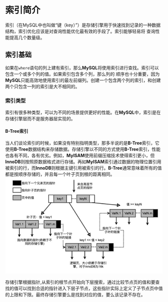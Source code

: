 # 索引简介

索引（在MySQL中也叫做“键（key）”）是存储引擎用于快速找到记录的一种数据结构，索引优化应该是对查询性能优化最有效的手段了。索引能够轻易将
查询性能提高几个数量级。

## 索引基础

如果在`where`语句的列上建有索引，那么**MySQL**将使用索引进行查找。索引可以包含一个或多个列的值。如果索引包含多个列，那么列的
顺序也十分重要，因为**MySQL**只能高效地使用索引的最左前缀列。创建一个包含两个列的索引，和创建两个只包含一列的索引是大不相同的。

### 索引类型

索引有很多种类型，可以为不同的场景提供更好的性能。在**MySQL**中，索引是在存储引擎层而不是服务器层实现的。

#### B-Tree索引

当人们谈论索引的时候，如果没有特别指明类型，那多半说的是**B-Tree**索引，它使用**B-Tree**数据结构来存储数据。存储引擎以不同的方式使用**B-Tree**索引，性能也各有不同，各有优劣。例如，**MyISAM**使用前缀压缩技术使得索引更小，但**InnoDB**则按照原数据格式进行存储。再如**MyISAM**索引通过数据的物理位置引用被索引的行，而**InnoDB**则根据主键引用被索引的行。**B-Tree**通常意味着所有的值都是按顺序存储的，并且每一个叶子页到根的距离相同。
![B-Tree structure](/src/img/article-img/Handbook/reading%20notes/btree_index_structure.jpg)

存储引擎根据指针,从索引的根节点开始向下层搜索，通过比较节点页的值和要查找的值可以找到合适的指针进入下层子节点，这些指针实际上定义了子节点页中值的上限和下限。最终存储引擎要么是找到对应的值，要么该记录不存在。